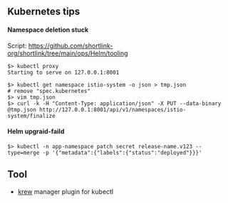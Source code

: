 ## Kubernetes tips

#### Namespace deletion stuck

Script: https://github.com/shortlink-org/shortlink/tree/main/ops/Helm/tooling

```
$> kubectl proxy
Starting to serve on 127.0.0.1:8001
```

```
$> kubectl get namespace istio-system -o json > tmp.json
# remove "spec.kubernetes"
$> vim tmp.json
$> curl -k -H "Content-Type: application/json" -X PUT --data-binary @tmp.json http://127.0.0.1:8001/api/v1/namespaces/istio-system/finalize
```

#### Helm upgraid-faild

```
$> kubectl -n app-namespace patch secret release-name.v123 --type=merge -p '{"metadata":{"labels":{"status":"deployed"}}}'
```

## Tool

- [krew](https://github.com/kubernetes-sigs/krew) manager plugin for kubectl
